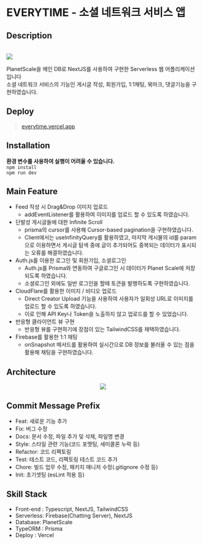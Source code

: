 # EVERYTIME - 소셜 네트워크 서비스 앱

## Description

<br/>
<img src="https://img1.daumcdn.net/thumb/R1280x0/?scode=mtistory2&fname=https%3A%2F%2Fblog.kakaocdn.net%2Fdn%2FUPOWT%2Fbtr7HfDGQTB%2FQyzRTalxzsJEBfxfrKnthk%2Fimg.png"/>

PlanetScale을 메인 DB로 NextJS를 사용하여 구현한 Serverless 웹 어플리케이션 입니다  
소셜 네트워크 서비스의 기능인 게시글 작성, 회원가입, 1:1채팅, 북마크, 댓글기능을 구현하였습니다.

## Deploy

> [everytime.vercel.app](everytime.vercel.app)

## Installation

**환경 변수를 사용하여 실행이 어려울 수 있습니다.**  
`npm install`  
`npm run dev`

## Main Feature

- Feed 작성 시 Drag&Drop 이미지 업로드
  - addEventListener를 활용하여 이미지를 업로드 할 수 있도록 하였습니다.
- 단발성 게시글들에 대한 Infinite Scroll
  - prisma의 cursor를 사용해 Cursor-based pagination을 구현하였습니다.
  - Client에서는 useInfinityQuery를 활용하였고, 마지막 게시물의 id를 param으로 이용하면서 게시글 탐색 중에 글이 추가되어도 중복되는 데이터가 표시되는 오류를 해결하였습니다.
- Auth.js를 이용한 로그인 및 회원가입, 소셜로그인
  - Auth.js를 Prisma와 연동하여 구글로그인 시 데이터가 Planet Scale에 저장되도록 하였습니다.
  - 소셜로그인 외에도 일반 로그인을 할때 토큰을 발행하도록 구현하였습니다.
- CloudFlare를 활용한 이미지 / 비디오 업로드
  - Direct Creator Upload 기능을 사용하여 사용자가 일회성 URL로 이미지를 업로드 할 수 있도록 하였습니다.
  - 이로 인해 API Key나 Token을 노출하지 않고 업로드를 할 수 있었습니다.
- 반응형 클라이언트 뷰 구현
  - 반응형 뷰를 구현하기에 장점이 있는 TailwindCSS를 채택하였습니다.
- Firebase를 활용한 1:1 채팅
  - onSnapshot 메서드를 활용하여 실시간으로 DB 정보를 불러올 수 있는 점을 활용해 채팅을 구현하였습니다.

## Architecture

<p align="center">
<img src="https://img1.daumcdn.net/thumb/R1280x0/?scode=mtistory2&fname=https%3A%2F%2Fblog.kakaocdn.net%2Fdn%2FbldD9i%2FbtrXn5RjKN4%2F8EtWODkyJjIQgl5cFoYvKK%2Fimg.png"/>
</p>

## Commit Message Prefix

- Feat: 새로운 기능 추가
- Fix: 버그 수정
- Docs: 문서 수정, 파일 추가 및 삭제, 파일명 변경
- Style: 스타일 관련 기능(코드 포맷팅, 세미콜론 누락 등)
- Refactor: 코드 리팩토링
- Test: 테스트 코드, 리펙토링 테스트 코드 추가
- Chore: 빌드 업무 수정, 패키지 매니저 수정(.gitignore 수정 등)
- Init: 초기셋팅 (esLint 적용 등)

## Skill Stack

- Front-end : Typescript, NextJS, TailwindCSS
- Serverless: Firebase(Chatting Server), NextJS
- Database: PlanetScale
- TypeORM : Prisma
- Deploy : Vercel
